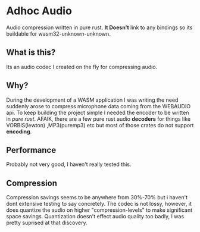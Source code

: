 # Adhoc Audio
Audio compression written in pure rust. 
**It Doesn't** link to any bindings so its buildable for wasm32-unknown-unknown. 

## What is this? 
Its an audio codec I created on the fly for compressing audio.

## Why?
During the development of a WASM application I was writing the need suddenly arose to compress microphone data coming from the WEBAUDIO api. To keep building the project simple I needed the  encoder to be written in *pure rust*. AFAIK, there are a few pure rust audio **decoders** for things like VORBIS(lewton) ,MP3(puremp3) etc but most of those crates do not support **encoding**. 

## Performance 
Probably not very good, I haven't really tested this.

## Compression
Compression savings seems to be anywhere from 30%-70% but i haven't dont extensive testing to say concretely.  The codec is not lossy, however, it does quantize the audio on higher "compression-levels" to make significant space savings. Quantization doesn't effect audio quality too badly, I was pretty suprised at that discovery.  